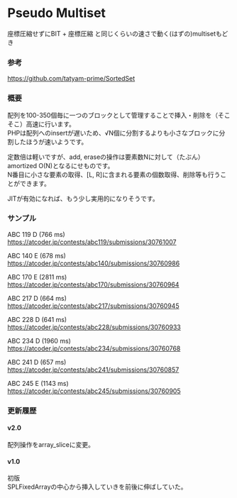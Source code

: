 # Pseudo Multiset

座標圧縮せずにBIT + 座標圧縮 と同じくらいの速さで動く(はずの)multisetもどき

### 参考
https://github.com/tatyam-prime/SortedSet

### 概要
配列を100-350個毎に一つのブロックとして管理することで挿入・削除を（そこそこ）高速に行います。  
PHPは配列へのinsertが遅いため、√N個に分割するよりも小さなブロックに分割したほうが速いようです。

定数倍は軽いですが、add, eraseの操作は要素数Nに対して（たぶん）amortized O(N)となるにせものです。  
N番目に小さな要素の取得、[L, R]に含まれる要素の個数取得、削除等も行うことができます。

JITが有効になれば、もう少し実用的になりそうです。

### サンプル
ABC 119 D (766 ms)  
https://atcoder.jp/contests/abc119/submissions/30761007

ABC 140 E (678 ms)  
https://atcoder.jp/contests/abc140/submissions/30760986

ABC 170 E (2811 ms)  
https://atcoder.jp/contests/abc170/submissions/30760964

ABC 217 D (664 ms)  
https://atcoder.jp/contests/abc217/submissions/30760945

ABC 228 D (641 ms)  
https://atcoder.jp/contests/abc228/submissions/30760933

ABC 234 D (1960 ms)  
https://atcoder.jp/contests/abc234/submissions/30760768

ABC 241 D (657 ms)  
https://atcoder.jp/contests/abc241/submissions/30760857

ABC 245 E (1143 ms)  
https://atcoder.jp/contests/abc245/submissions/30760905

### 更新履歴

#### v2.0
配列操作をarray\_sliceに変更。

#### v1.0
初版  
SPLFixedArrayの中心から挿入していきを前後に伸ばしていた。

